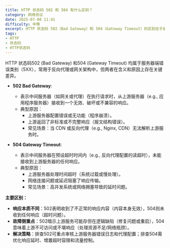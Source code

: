 ```yaml
---
title: HTTP 状态码 502 和 504 有什么区别？
category: 网络协议
date: 2025-07-08 11:41
difficulty: 中等
excerpt: HTTP 状态码 502（Bad Gateway）和 504（Gateway Timeout）的区别在于前者表示中间服务器收到无效响应，后者表示等待上游服务器响应超时。
tags:
- HTTP
- 状态码
- HTTP状态码
---
```

HTTP 状态码502 (Bad Gateway) 和504 (Gateway Timeout) 均属于服务器端错误类别（5XX），常用于反向代理或网关架构中，但两者在含义和原因上存在关键差异。  

- **502 Bad Gateway**:  
  - 表示中间服务器（如网关或代理）在执行请求时，从上游服务器（e.g., 应用程序服务器）接收到一个无效、破坏或不兼容的响应。  
  - 典型原因：  
    - 上游服务器配置错误或无功能（程序崩溃）。  
    - 上游返回了非标准或不完整响应（报文结构错误）。  
    - 常见场景：当 CDN 或反向代理（e.g., Nginx, CDN）无法解析上游服务时。  

- **504 Gateway Timeout**:  
  - 表示中间服务器在预设超时时间内（e.g., 反向代理配置的读超时），未能接收到上游服务器的任何响应。  
  - 典型原因：  
    - 上游服务器处理时间超时（系统过载或慢处理）。  
    - 网络连接问题或延迟阻塞了响应传输。  
    - 常见场景：高并发系统或网络拥塞导致的延时问题。  

**主要区别：**  
- **响应本质不同**：502表明收到了不正常的响应内容（内容本身无效），504则未收到任何响应（超时问题）。  
- **故障侧重点**：502暗示上游服务可能存但在逻辑缺陷（修复问题或重启），504意味着上游不可访问或不堪响应（处理资源不足/网络瓶颈）。  
- **解决策略**：排查502可重点审核上游服务器错误日志和代理配置；排查504需优化响应延时、增置超时容限和流量控制。
